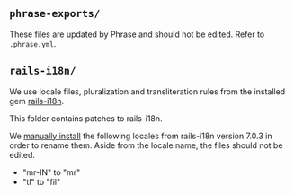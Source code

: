 ## `phrase-exports/`

These files are updated by Phrase and should not be edited. Refer to `.phrase.yml`.

## `rails-i18n/`

We use locale files, pluralization and transliteration rules from the installed
gem [rails-i18n](https://github.com/svenfuchs/rails-i18n).

This folder contains patches to rails-i18n.

We [manually install](https://github.com/svenfuchs/rails-i18n#manual-installation)
the following locales from rails-i18n version 7.0.3 in order to rename them.
Aside from the locale name, the files should not be edited.

- "mr-IN" to "mr"
- "tl" to "fil"
